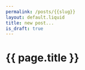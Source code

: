```yaml
---
permalink: /posts/{{slug}}
layout: default.liquid
title: new post...
is_draft: true
---
```


# {{ page.title }}
